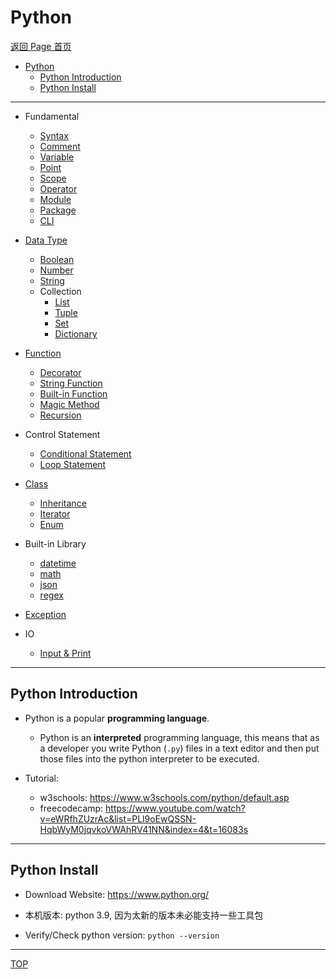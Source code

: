 # Python

[返回 Page 首页](../../index.md)

- [Python](#python)
  - [Python Introduction](#python-introduction)
  - [Python Install](#python-install)

---

- Fundamental

  - [Syntax](./fundamental/syntax.md)
  - [Comment](./fundamental/comment.md)
  - [Variable](./fundamental/variable.md)
  - [Point](./fundamental/pointer.md)
  - [Scope](./fundamental/scope.md)
  - [Operator](./fundamental/operator.md)
  - [Module](./fundamental/module.md)
  - [Package](./fundamental/package.md)
  - [CLI](./fundamental/command_line_interface.md)

- [Data Type](./datatype/data_type.md)

  - [Boolean](./datatype/boolean.md)
  - [Number](./datatype/number.md)
  - [String](./datatype/string.md)
  - Collection
    - [List](./datatype/list.md)
    - [Tuple](./datatype/tuple.md)
    - [Set](./datatype/set.md)
    - [Dictionary](./datatype/dictionary.md)

- [Function](./function/function.md)

  - [Decorator](./function/decorator.md)
  - [String Function](./function/string_function.md)
  - [Built-in Function](./function/built_in_func.md)
  - [Magic Method](./function/magic_method.md)
  - [Recursion](./function/recursion.md)

- Control Statement

  - [Conditional Statement](./control_statement/condition.md)
  - [Loop Statement](./control_statement/loop.md)

- [Class](./class/class.md)

  - [Inheritance](./class/inheritance.md)
  - [Iterator](./class/iterator.md)
  - [Enum](./class/enum.md)

- Built-in Library

  - [datetime](./library/datetime.md)
  - [math](./library/math.md)
  - [json](./library/json.md)
  - [regex](./library/regex.md)

- [Exception](./exception/exception.md)

- IO

  - [Input & Print](./io/input_print.md)

---

## Python Introduction

- Python is a popular **programming language**.

  - Python is an **interpreted** programming language, this means that as a developer you write Python (`.py`) files in a text editor and then put those files into the python interpreter to be executed.

- Tutorial:
  - w3schools: https://www.w3schools.com/python/default.asp
  - freecodecamp: https://www.youtube.com/watch?v=eWRfhZUzrAc&list=PLl9oEwQSSN-HqbWyM0jqvkoVWAhRV41NN&index=4&t=16083s

---

## Python Install

- Download Website: https://www.python.org/

- 本机版本: python 3.9, 因为太新的版本未必能支持一些工具包

- Verify/Check python version: `python --version`

---

[TOP](#python)
